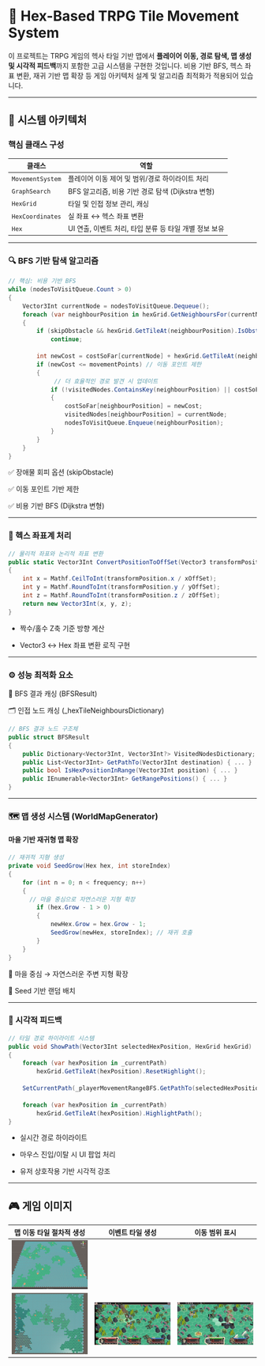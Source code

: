 # 🧭 Hex-Based TRPG Tile Movement System

이 프로젝트는 TRPG 게임의 헥사 타일 기반 맵에서 **플레이어 이동, 경로 탐색, 맵 생성 및 시각적 피드백**까지 포함한 고급 시스템을 구현한 것입니다. 비용 기반 BFS, 헥스 좌표 변환, 재귀 기반 맵 확장 등 게임 아키텍처 설계 및 알고리즘 최적화가 적용되어 있습니다.

---

## 📐 시스템 아키텍처

### 핵심 클래스 구성

| 클래스 | 역할 |
|--------|------|
| `MovementSystem` | 플레이어 이동 제어 및 범위/경로 하이라이트 처리 |
| `GraphSearch` | BFS 알고리즘, 비용 기반 경로 탐색 (Dijkstra 변형) |
| `HexGrid` | 타일 및 인접 정보 관리, 캐싱 |
| `HexCoordinates` | 실 좌표 ↔ 헥스 좌표 변환 |
| `Hex` | UI 연출, 이벤트 처리, 타입 분류 등 타일 개별 정보 보유 |

---

### 🔍 BFS 기반 탐색 알고리즘

```csharp
// 핵심: 비용 기반 BFS
while (nodesToVisitQueue.Count > 0)
{
    Vector3Int currentNode = nodesToVisitQueue.Dequeue();
    foreach (var neighbourPosition in hexGrid.GetNeighboursFor(currentNode))
    {
        if (skipObstacle && hexGrid.GetTileAt(neighbourPosition).IsObstacle())
            continue;

        int newCost = costSoFar[currentNode] + hexGrid.GetTileAt(neighbourPosition).GetCost;
        if (newCost <= movementPoints) // 이동 포인트 제한
        {
             // 더 효율적인 경로 발견 시 업데이트
            if (!visitedNodes.ContainsKey(neighbourPosition) || costSoFar[neighbourPosition] > newCost)
            {
                costSoFar[neighbourPosition] = newCost;
                visitedNodes[neighbourPosition] = currentNode;
                nodesToVisitQueue.Enqueue(neighbourPosition);
            }
        }
    }
}
```
✅ 장애물 회피 옵션 (skipObstacle)

✅ 이동 포인트 기반 제한

✅ 비용 기반 BFS (Dijkstra 변형)

---

### 🧭 헥스 좌표계 처리
```csharp
// 물리적 좌표와 논리적 좌표 변환
public static Vector3Int ConvertPositionToOffSet(Vector3 transformPosition)
{
    int x = Mathf.CeilToInt(transformPosition.x / xOffSet);
    int y = Mathf.RoundToInt(transformPosition.y / yOffSet);
    int z = Mathf.RoundToInt(transformPosition.z / zOffSet);
    return new Vector3Int(x, y, z);
}
```
- 짝수/홀수 Z축 기준 방향 계산

- Vector3 ↔ Hex 좌표 변환 로직 구현

---

### ⚙️ 성능 최적화 요소

🧠 BFS 결과 캐싱 (BFSResult)

🗂️ 인접 노드 캐싱 (_hexTileNeighboursDictionary)

```csharp
// BFS 결과 노드 구조체
public struct BFSResult
{
    public Dictionary<Vector3Int, Vector3Int?> VisitedNodesDictionary;
    public List<Vector3Int> GetPathTo(Vector3Int destination) { ... }
    public bool IsHexPositionInRange(Vector3Int position) { ... }
    public IEnumerable<Vector3Int> GetRangePositions() { ... }
}
```
---

### 🗺️ 맵 생성 시스템 (WorldMapGenerator)
#### 마을 기반 재귀형 맵 확장
```csharp
// 재귀적 지형 생성
private void SeedGrow(Hex hex, int storeIndex)
{
    for (int n = 0; n < frequency; n++)
    {
      // 마을 중심으로 자연스러운 지형 확장
        if (hex.Grow - 1 > 0)
        {
            newHex.Grow = hex.Grow - 1;
            SeedGrow(newHex, storeIndex); // 재귀 호출
        }
    }
}
```
🌱 마을 중심 → 자연스러운 주변 지형 확장

🎲 Seed 기반 랜덤 배치

---

### 🎨 시각적 피드백
```csharp
// 타일 경로 하이라이트 시스템
public void ShowPath(Vector3Int selectedHexPosition, HexGrid hexGrid)
{
    foreach (var hexPosition in _currentPath)
        hexGrid.GetTileAt(hexPosition).ResetHighlight();

    SetCurrentPath(_playerMovementRangeBFS.GetPathTo(selectedHexPosition));

    foreach (var hexPosition in _currentPath)
        hexGrid.GetTileAt(hexPosition).HighlightPath();
}
```
- 실시간 경로 하이라이트

- 마우스 진입/이탈 시 UI 팝업 처리

- 유저 상호작용 기반 시각적 강조

---
## 🎮 게임 이미지

| 맵 이동 타일 절차적 생성  | 이벤트 타일 생성 | 이동 범위 표시 |
|----------------|------------------|---------------|
| ![map](images/MapGen.jpg)
![map](images/MapGen2.jpg) | ![Event Tile](images/EventTileGen.jpg) | ![Show Path](images/ShowPath.jpg) |
